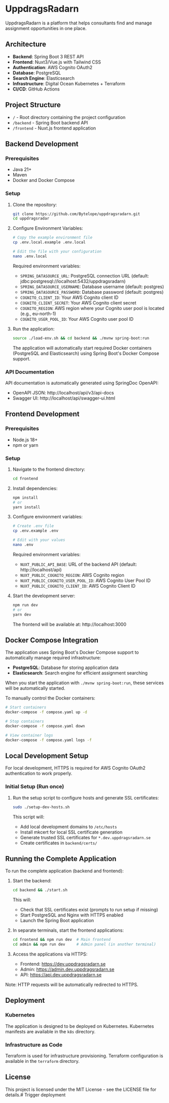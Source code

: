 # UppdragsRadarn

UppdragsRadarn is a platform that helps consultants find and manage assignment opportunities in one place.

## Architecture

- **Backend**: Spring Boot 3 REST API
- **Frontend**: Nuxt3/Vue.js with Tailwind CSS
- **Authentication**: AWS Cognito OAuth2
- **Database**: PostgreSQL
- **Search Engine**: Elasticsearch
- **Infrastructure**: Digital Ocean Kubernetes + Terraform
- **CI/CD**: GitHub Actions

## Project Structure

- `/` - Root directory containing the project configuration
- `/backend` - Spring Boot backend API
- `/frontend` - Nuxt.js frontend application

## Backend Development

### Prerequisites

- Java 21+
- Maven
- Docker and Docker Compose

### Setup

1. Clone the repository:
   ```bash
   git clone https://github.com/Bytelope/uppdragsradarn.git
   cd uppdragsradar
   ```

2. Configure Environment Variables:
   ```bash
   # Copy the example environment file
   cp .env.local.example .env.local
   
   # Edit the file with your configuration
   nano .env.local
   ```

   Required environment variables:
   - `SPRING_DATASOURCE_URL`: PostgreSQL connection URL (default: jdbc:postgresql://localhost:5432/uppdragsradarn)
   - `SPRING_DATASOURCE_USERNAME`: Database username (default: postgres)
   - `SPRING_DATASOURCE_PASSWORD`: Database password (default: postgres)
   - `COGNITO_CLIENT_ID`: Your AWS Cognito client ID
   - `COGNITO_CLIENT_SECRET`: Your AWS Cognito client secret
   - `COGNITO_REGION`: AWS region where your Cognito user pool is located (e.g., eu-north-1)
   - `COGNITO_USER_POOL_ID`: Your AWS Cognito user pool ID

3. Run the application:
   ```bash
   source ./load-env.sh && cd backend && ./mvnw spring-boot:run
   ```

   The application will automatically start required Docker containers (PostgreSQL and Elasticsearch) using Spring Boot's Docker Compose support.

### API Documentation

API documentation is automatically generated using SpringDoc OpenAPI:
- OpenAPI JSON: http://localhost/api/v3/api-docs
- Swagger UI: http://localhost/api/swagger-ui.html

## Frontend Development

### Prerequisites

- Node.js 18+
- npm or yarn

### Setup

1. Navigate to the frontend directory:
   ```bash
   cd frontend
   ```

2. Install dependencies:
   ```bash
   npm install
   # or
   yarn install
   ```

3. Configure environment variables:
   ```bash
   # Create .env file
   cp .env.example .env
   
   # Edit with your values
   nano .env
   ```

   Required environment variables:
   - `NUXT_PUBLIC_API_BASE`: URL of the backend API (default: http://localhost/api)
   - `NUXT_PUBLIC_COGNITO_REGION`: AWS Cognito region
   - `NUXT_PUBLIC_COGNITO_USER_POOL_ID`: AWS Cognito User Pool ID
   - `NUXT_PUBLIC_COGNITO_CLIENT_ID`: AWS Cognito Client ID

4. Start the development server:
   ```bash
   npm run dev
   # or
   yarn dev
   ```

   The frontend will be available at: http://localhost:3000

## Docker Compose Integration

The application uses Spring Boot's Docker Compose support to automatically manage required infrastructure:

- **PostgreSQL**: Database for storing application data
- **Elasticsearch**: Search engine for efficient assignment searching

When you start the application with `./mvnw spring-boot:run`, these services will be automatically started.

To manually control the Docker containers:

```bash
# Start containers
docker-compose -f compose.yaml up -d

# Stop containers
docker-compose -f compose.yaml down

# View container logs
docker-compose -f compose.yaml logs -f
```

## Local Development Setup

For local development, HTTPS is required for AWS Cognito OAuth2 authentication to work properly.

### Initial Setup (Run once)

1. Run the setup script to configure hosts and generate SSL certificates:
   ```bash
   sudo ./setup-dev-hosts.sh
   ```

   This script will:
   - Add local development domains to `/etc/hosts`
   - Install mkcert for local SSL certificate generation
   - Generate trusted SSL certificates for `*.dev.uppdragsradarn.se`
   - Create certificates in `backend/certs/`

## Running the Complete Application

To run the complete application (backend and frontend):

1. Start the backend:
   ```bash
   cd backend && ./start.sh
   ```

   This will:
   - Check that SSL certificates exist (prompts to run setup if missing)
   - Start PostgreSQL and Nginx with HTTPS enabled
   - Launch the Spring Boot application

2. In separate terminals, start the frontend applications:
   ```bash
   cd frontend && npm run dev  # Main frontend
   cd admin && npm run dev     # Admin panel (in another terminal)
   ```

3. Access the applications via HTTPS:
   - Frontend: https://dev.uppdragsradarn.se
   - Admin: https://admin.dev.uppdragsradarn.se
   - API: https://api.dev.uppdragsradarn.se

Note: HTTP requests will be automatically redirected to HTTPS.

## Deployment

### Kubernetes

The application is designed to be deployed on Kubernetes. Kubernetes manifests are available in the `k8s` directory.

### Infrastructure as Code

Terraform is used for infrastructure provisioning. Terraform configuration is available in the `terraform` directory.

## License

This project is licensed under the MIT License - see the LICENSE file for details.# Trigger deployment
